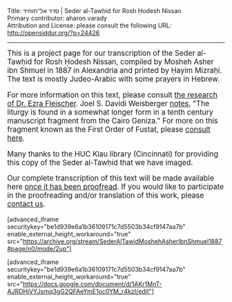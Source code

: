 <html>
<head></head>
<body>
Title: סדר אל־תוחיד | Seder al-Tawḥid for Rosh Ḥodesh Nissan<br />
Primary contributor: aharon.varady<br />
Attribution and License: please consult the following URL: <a href="http://opensiddur.org/?p=24426">http://opensiddur.org/?p=24426</a>
<p />
<hr />

<div class="english" style="font-size: 1.2em;">
This is a project page for our transcription of the Seder al-Tawḥid for Rosh Ḥodesh Nissan, compiled by Mosheh Asher ibn Shmuel in 1887 in Alexandria and printed by Ḥayim Mizraḥi. The text is mostly Judeo-Arabic with some prayers in Hebrew.

For more information on this text, please consult <a href="https://www.academia.edu/38275960/Ezra_Fleischer_Seder_al-Tawhid_A_Late_Recurrence_of_an_Ancient_Palestinian_Custom_Peamim_vol._78_Winter_1999_75-99_Hebrew_">the research of Dr. Ezra Fleischer</a>. Joel S. Davidi Weisberger <a href="http://pjvoice.org/2018/03/04/the-first-of-nisan-the-forgotten-jewish-new-year/">notes</a>, "The liturgy is found in a somewhat longer form in a tenth century manuscript fragment from the Cairo Geniza." For more on this fragment known as the First Order of Fustat, please <a href="http://www.lib.cam.ac.uk/Taylor-Schechter/fotm/november-2011/index.html">consult here</a>.

Many thanks to the HUC Klau library (Cincinnati) for providing this copy of the Seder al-Tawḥid that we have imaged.

Our complete transcription of this text will be made available here <a href="https://docs.google.com/document/d/1AKr1MnT-AJRDHjVYJsmq3gG2QFAeYmE1oc0YM_r4kzI/edit?usp=sharing">once it has been proofread</a>. If you would like to participate in the proofreading and/or translation of this work, please <a href="https://opensiddur.org/contact/">contact us</a>.
</div>

[advanced_iframe securitykey="be1d939e6a1b36109171c7d5503b34cf9147aa7b" enable_external_height_workaround="true" src="https://archive.org/stream/SederAlTawidMoshehAsherIbnShmuel1887#page/n0/mode/2up"]

[advanced_iframe securitykey="be1d939e6a1b36109171c7d5503b34cf9147aa7b" enable_external_height_workaround="true" src="https://docs.google.com/document/d/1AKr1MnT-AJRDHjVYJsmq3gG2QFAeYmE1oc0YM_r4kzI/edit"]
</body>
</html>